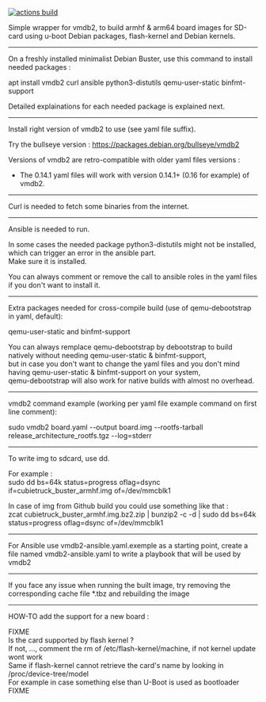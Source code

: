 [![actions build ](https://github.com/Jerome-Maurin/vmdb2-wrapper/workflows/Build%20images/badge.svg)](https://github.com/Jerome-Maurin/vmdb2-wrapper/actions)

Simple wrapper for vmdb2, to build armhf & arm64 board images for SD-card using u-boot Debian packages, flash-kernel and Debian kernels.

******************************

On a freshly installed minimalist Debian Buster, use this command to install needed packages :

apt install vmdb2 curl ansible python3-distutils qemu-user-static binfmt-support

Detailed explainations for each needed package is explained next.

******************************

Install right version of vmdb2 to use (see yaml file suffix).

Try the bullseye version : https://packages.debian.org/bullseye/vmdb2

Versions of vmdb2 are retro-compatible with older yaml files versions :
  - The 0.14.1 yaml files will work with version 0.14.1+ (0.16 for example) of vmdb2.

******************************

Curl is needed to fetch some binaries from the internet.

******************************

Ansible is needed to run.

In some cases the needed package python3-distutils might not be installed, which can trigger an error in the ansible part.  
Make sure it is installed.

You can always comment or remove the call to ansible roles in the yaml files if you don't want to install it.

******************************

Extra packages needed for cross-compile build (use of qemu-debootstrap in yaml, default):

qemu-user-static and binfmt-support

You can always remplace qemu-debootstrap by debootstrap to build natively without needing qemu-user-static & binfmt-support,  
but in case you don't want to change the yaml files and you don't mind having qemu-user-static & binfmt-support on your system,  
qemu-debootstrap will also work for native builds with almost no overhead.

******************************

vmdb2 command example (working per yaml file example command on first line comment):

sudo vmdb2 board.yaml --output board.img --rootfs-tarball release_architecture_rootfs.tgz --log=stderr

******************************

To write img to sdcard, use dd.

For example :  
sudo dd bs=64k status=progress oflag=dsync if=cubietruck_buster_armhf.img of=/dev/mmcblk1

In case of img from Github build you could use something like that :  
zcat cubietruck_buster_armhf.img.bz2.zip | bunzip2 -c -d | sudo dd bs=64k status=progress oflag=dsync of=/dev/mmcblk1

******************************

For Ansible use vmdb2-ansible.yaml.exemple as a starting point, create a file named vmdb2-ansible.yaml to write a playbook that will be used by vmdb2

******************************

If you face any issue when running the built image, try removing the corresponding cache file *.tbz and rebuilding the image

******************************

HOW-TO add the support for a new board :

FIXME  
Is the card supported by flash kernel ?  
If not, ..., comment the rm of /etc/flash-kernel/machine, if not kernel update wont work  
Same if flash-kernel cannot retrieve the card's name by looking in /proc/device-tree/model  
For example in case something else than U-Boot is used as bootloader  
FIXME
